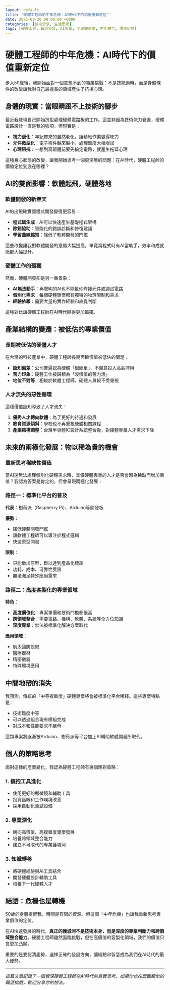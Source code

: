 ```yaml
---
layout: default
title: "硬體工程師的中年危機：AI時代下的價值重新定位"
date: 2025-09-20 00:00:00 +0000
categories: [技術分享, 生活思考]
tags: [硬體工程, 職涯發展, AI影響, 半導體產業, 中年轉型, 價值定位]
---
```


# 硬體工程師的中年危機：AI時代下的價值重新定位

步入50歲後，我開始面對一個意想不到的職業挑戰：不是技能過時，而是身體條件的改變讓我對自己最擅長的領域產生了抗拒心理。

## 身體的現實：當眼睛跟不上技術的腳步

最近我發現自己開始抗拒處理硬體電路板的工作。這並非因為技術能力衰退，硬體電路設計一直是我的強項，但現實是：

- **視力退化**：年紀帶來的自然老化，讓精細作業變得吃力
- **元件微型化**：電子零件越來越小，處理難度大幅增加  
- **心理阻抗**：一想到寫韌體前要先搞定電路，就產生拖延心理

這種身心狀態的改變，讓我開始思考一個更深層的問題：在AI時代，硬體工程師的價值定位到底在哪裡？

## AI的雙面影響：軟體起飛，硬體落地

### 軟體開發的新春天

AI的出現確實讓程式開發變得更容易：
- **程式碼生成**：AI可以快速產生基礎程式架構
- **除錯協助**：智能化的錯誤診斷和修復建議
- **學習曲線縮短**：降低了軟體開發的門檻

這些改變讓我對軟體開發的意願大幅提高，畢竟寫程式時有AI當助手，效率和成就感都大幅提升。

### 硬體工作的孤獨

然而，硬體開發卻是另一番景象：
- **AI無法動手**：再聰明的AI也不能幫你焊接元件或調試電路
- **個別化需求**：每個硬體專案都有獨特的物理限制和需求
- **經驗依賴**：需要大量的實作經驗和直覺判斷

這種對比讓硬體工程師在AI時代顯得更加孤獨。

## 產業結構的變遷：被低估的專業價值

### 長期被低估的硬體人才

在台灣的科技產業中，硬體工程師長期面臨價值被低估的問題：

- **認知偏差**：公司普遍認為硬體「很簡單」，不願意投入高薪聘用
- **苦力印象**：硬體工作被歸類為「沒價值的苦力活」
- **地位不對等**：相較於軟體工程師，硬體人員較不受重視

### 人才流失的惡性循環

這種價值認知導致了人才流失：
1. **優秀人才轉向軟體**：為了更好的待遇和發展
2. **教育資源傾斜**：學校也不再重視硬體相關課程
3. **產業結構調整**：台灣半導體IC設計系統整合後，對硬體專業人才需求下降

## 未來的兩極化發展：物以稀為貴的機會

### 重新思考稀缺性價值

當AI還無法處理個別化硬體需求時，具備硬體專業的人才是否會因為稀缺而增加價值？我認為答案是肯定的，但會呈現兩極化發展：

### 路徑一：標準化平台的普及

**代表**：樹莓派（Raspberry Pi）、Arduino等開發板

**優勢**：
- 降低硬體開發門檻
- 讓軟體工程師可以專注於程式邏輯
- 快速原型開發

**限制**：
- 只能做出原型，難以達到產品化標準
- 功耗、成本、可靠性受限
- 無法滿足特殊應用需求

### 路徑二：高度客製化的專業領域

**特色**：
- **高度價值化**：專案單價和技術門檻都很高
- **跨領域整合**：需要電路、機構、軟體、系統等全方位知識
- **深度專業**：無法被標準化解決方案取代

**應用領域**：
- 航太國防設備
- 醫療器材
- 精密儀器
- 特殊環境應用

## 中間地帶的消失

我預測，傳統的「中等複雜度」硬體專案將會被標準化平台稀釋。這些專案特點是：
- 技術難度中等
- 可以透過組合現有模組完成
- 對成本和性能要求不嚴苛

這類專案將逐漸被Arduino、樹莓派等平台加上AI輔助軟體開發所取代。

## 個人的策略思考

面對這樣的產業變化，我認為硬體工程師有幾個應對策略：

### 1. 擁抱工具進化
- 使用更好的顯微鏡和輔助工具
- 投資護眼和工作環境改善
- 採用自動化測試設備

### 2. 專業深化
- 朝向高價值、高複雜度專案發展
- 培養跨領域整合能力
- 建立不可取代的專業護城河

### 3. 知識轉移
- 將硬體經驗與AI工具結合
- 開發硬體設計輔助工具
- 培養下一代硬體人才

## 結語：危機也是轉機

50歲的身體提醒我，時間是有限的資源。但這個「中年危機」也讓我重新思考專業價值的定位。

在AI快速發展的時代，**真正的護城河不是技術本身，而是深度的專業判斷力和跨領域整合能力**。硬體工程師雖然面臨挑戰，但在高價值的客製化領域，我們的價值只會更加凸顯。

重要的是要認清趨勢，選擇正確的發展方向，讓經驗和智慧成為我們在AI時代的最大優勢。

---

*這篇文章記錄了一個資深硬體工程師在AI時代的真實思考。如果你也在面臨類似的職涯挑戲，歡迎分享你的想法。*